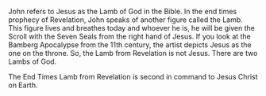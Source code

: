 John refers to Jesus as the Lamb of God in the Bible. In the end times prophecy of Revelation, John speaks of another figure called the Lamb. This figure lives and breathes today and whoever he is, he will be given the Scroll with the Seven Seals from the right hand of Jesus. If you look at the Bamberg Apocalypse from the 11th century, the artist depicts Jesus as the one on the throne. So, the Lamb from Revelation is not Jesus. There are two Lambs of God.

The End Times Lamb from Revelation is second in command to Jesus Christ on Earth.

